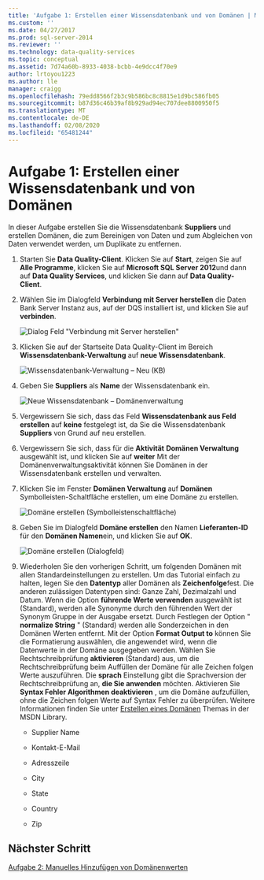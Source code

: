 ```yaml
---
title: 'Aufgabe 1: Erstellen einer Wissensdatenbank und von Domänen | Microsoft-Dokumentation'
ms.custom: ''
ms.date: 04/27/2017
ms.prod: sql-server-2014
ms.reviewer: ''
ms.technology: data-quality-services
ms.topic: conceptual
ms.assetid: 7d74a60b-8933-4038-bcbb-4e9dcc4f70e9
author: lrtoyou1223
ms.author: lle
manager: craigg
ms.openlocfilehash: 79edd8566f2b3c9b586bc8c8815e1d9bc586fb05
ms.sourcegitcommit: b87d36c46b39af8b929ad94ec707dee8800950f5
ms.translationtype: MT
ms.contentlocale: de-DE
ms.lasthandoff: 02/08/2020
ms.locfileid: "65481244"
---
```

# <a name="task-1-creating-a-knowledge-base-and-domains"></a>Aufgabe 1: Erstellen einer Wissensdatenbank und von Domänen
  In dieser Aufgabe erstellen Sie die Wissensdatenbank **Suppliers** und erstellen Domänen, die zum Bereinigen von Daten und zum Abgleichen von Daten verwendet werden, um Duplikate zu entfernen.  
  
1.  Starten Sie **Data Quality-Client**. Klicken Sie auf **Start**, zeigen Sie auf **Alle Programme**, klicken Sie auf **Microsoft SQL Server 2012**und dann auf **Data Quality Services**, und klicken Sie dann auf **Data Quality-Client**.  
  
2.  Wählen Sie im Dialogfeld **Verbindung mit Server herstellen** die Daten Bank Server Instanz aus, auf der DQS installiert ist, und klicken Sie auf **verbinden**.  
  
     ![Dialog Feld "Verbindung mit Server herstellen"](../../2014/tutorials/media/et-creatingaknowledgebaseanddomains-01.jpg "Verbindung mit Server herstellen (Dialogfeld)")  
  
3.  Klicken Sie auf der Startseite Data Quality-Client im Bereich **Wissensdatenbank-Verwaltung** auf **neue Wissensdatenbank**.  
  
     ![Wissensdatenbank-Verwaltung – Neu (KB)](../../2014/tutorials/media/et-creatingaknowledgebaseanddomains-02.jpg "Wissensdatenbank-Verwaltung – Neu (KB)")  
  
4.  Geben Sie **Suppliers** als **Name** der Wissensdatenbank ein.  
  
     ![Neue Wissensdatenbank – Domänenverwaltung](../../2014/tutorials/media/et-creatingaknowledgebaseanddomains-03.jpg "Neue Wissensdatenbank – Domänenverwaltung")  
  
5.  Vergewissern Sie sich, dass das Feld **Wissensdatenbank aus Feld erstellen** auf **keine** festgelegt ist, da Sie die Wissensdatenbank **Suppliers** von Grund auf neu erstellen.  
  
6.  Vergewissern Sie sich, dass für die **Aktivität** **Domänen Verwaltung** ausgewählt ist, und klicken Sie auf **weiter** Mit der Domänenverwaltungsaktivität können Sie Domänen in der Wissensdatenbank erstellen und verwalten.  
  
7.  Klicken Sie im Fenster **Domänen Verwaltung** auf **Domänen** Symbolleisten-Schaltfläche erstellen, um eine Domäne zu erstellen.  
  
     ![Domäne erstellen (Symbolleistenschaltfläche)](../../2014/tutorials/media/et-creatingaknowledgebaseanddomains-04.jpg "Domäne erstellen (Symbolleistenschaltfläche)")  
  
8.  Geben Sie im Dialogfeld **Domäne erstellen** den Namen **Lieferanten-ID** für den **Domänen Namen**ein, und klicken Sie auf **OK**.  
  
     ![Domäne erstellen (Dialogfeld)](../../2014/tutorials/media/et-creatingaknowledgebaseanddomains-05.jpg "Domäne erstellen (Dialogfeld)")  
  
9. Wiederholen Sie den vorherigen Schritt, um folgenden Domänen mit allen Standardeinstellungen zu erstellen. Um das Tutorial einfach zu halten, legen Sie den **Datentyp** aller Domänen als **Zeichenfolge**fest. Die anderen zulässigen Datentypen sind: Ganze Zahl, Dezimalzahl und Datum. Wenn die Option **führende Werte verwenden** ausgewählt ist (Standard), werden alle Synonyme durch den führenden Wert der Synonym Gruppe in der Ausgabe ersetzt. Durch Festlegen der Option " **normalize String** " (Standard) werden alle Sonderzeichen in den Domänen Werten entfernt. Mit der Option **Format Output to** können Sie die Formatierung auswählen, die angewendet wird, wenn die Datenwerte in der Domäne ausgegeben werden. Wählen Sie Rechtschreibprüfung **aktivieren** (Standard) aus, um die Rechtschreibprüfung beim Auffüllen der Domäne für alle Zeichen folgen Werte auszuführen. Die **sprach** Einstellung gibt die Sprachversion der Rechtschreibprüfung an, **die Sie anwenden** möchten. Aktivieren Sie **Syntax Fehler Algorithmen deaktivieren** , um die Domäne aufzufüllen, ohne die Zeichen folgen Werte auf Syntax Fehler zu überprüfen. Weitere Informationen finden Sie unter [Erstellen eines Domänen](https://msdn.microsoft.com/library/hh510401.aspx) Themas in der MSDN Library.  
  
    -   Supplier Name  
  
    -   Kontakt-E-Mail  
  
    -   Adresszeile  
  
    -   City  
  
    -   State  
  
    -   Country  
  
    -   Zip  
  
## <a name="next-step"></a>Nächster Schritt  
 [Aufgabe 2: Manuelles Hinzufügen von Domänenwerten](../../2014/tutorials/task-2-adding-domain-values-manually.md)  
  
  

